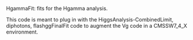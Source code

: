 HgammaFit: fits for the Hgamma analysis.

This code is meant to plug in with the HiggsAnalysis-CombinedLimit, diphotons, flashggFinalFit code to augment the Vg code in a CMSSW7\_4\_X environment.
